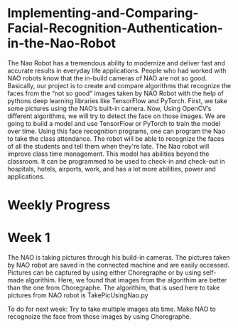 # Implementing-and-Comparing-Facial-Recognition-Authentication-in-the-Nao-Robot

The Nao Robot has a tremendous ability to modernize and deliver fast and accurate results in everyday life applications. People who had worked with NAO robots know that the in-build cameras of NAO are not so good. Basically, our project is to create and compare algorithms that recognize the faces from the “not so good” images taken by NAO Robot with the help of pythons deep learning libraries like TensorFlow and PyTorch. First, we take some pictures using the NAO’s built-in camera. Now, Using OpenCV’s different algorithms, we will try to detect the face on those images. We are going to build a model and use TensorFlow or PyTorch to train the model over time. Using this face recognition programs, one can program the Nao to take the class attendance. The robot will be able to recognize the faces of all the students and tell them when they're late. The Nao robot will improve class time management. This model has abilities beyond the classroom. It can be programmed to be used to check-in and check-out in hospitals, hotels, airports, work, and has a lot more abilities, power and applications.

# Weekly Progress 

# Week 1
The NAO is taking pictures through his build-in cameras.
The pictures taken by NAO robot are saved in the connected machine and are easily accessed.
Pictures can be captured by using either Choregraphe or by using self-made algorithim. Here, we found that images from the algorithim are better than the one from Choregraphe.
The algorithim, that is used here to take pictures from NAO robot is TakePicUsingNao.py

To do for next week:
Try to take multiple images ata time.
Make NAO to recognoize the face from those images by using Choregraphe.



